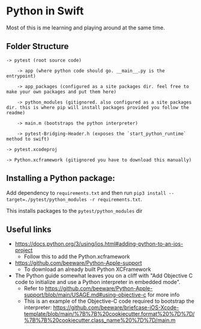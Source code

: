 # Python in Swift

Most of this is me learning and playing around at the same time.

## Folder Structure

```
-> pytest (root source code)

    -> app (where python code should go. __main__.py is the entrypoint)

    -> app_packages (configured as a site packages dir. feel free to make your own packages and put them here)

    -> python_modules (gitignored. also configured as a site packages dir. this is where pip will install packages provided you follow the readme)

    -> main.m (bootstraps the python interpreter)

    -> pytest-Bridging-Header.h (exposes the `start_python_runtime` method to swift)

-> pytest.xcodeproj

-> Python.xcframework (gitignored you have to download this manually)
```

## Installing a Python package:

Add dependency to `requirements.txt` and then run `pip3 install --target=./pytest/python_modules -r requirements.txt`.

This installs packages to the `pytest/python_modules` dir

## Useful links

- https://docs.python.org/3/using/ios.html#adding-python-to-an-ios-project
  - Follow this to add the Python.xcframework
- https://github.com/beeware/Python-Apple-support
  - To download an already built Python XCFramework
- The Python guide somewhat leaves you on a cliff with "Add Objective C code to initialize and use a Python interpreter in embedded mode".
  - Refer to https://github.com/beeware/Python-Apple-support/blob/main/USAGE.md#using-objective-c for more info
  - This is an example of the Objective-C code required to bootstrap the interpreter: https://github.com/beeware/briefcase-iOS-Xcode-template/blob/main/%7B%7B%20cookiecutter.format%20%7D%7D/%7B%7B%20cookiecutter.class_name%20%7D%7D/main.m
